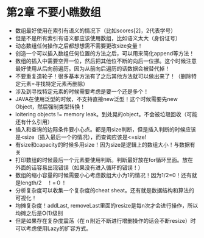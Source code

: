 # 第2章 不要小瞧数组

- 数组最好使用在索引有语义的情况下（比如scores[2]，2代表学号）
- 但是不是所有索引有语义都应该使用数组，比如语义太大（身份证号）
- 动态数组任何操作之后都想想需不需要更改size变量！
- 创造一个可以插入数组任何位置的方法之后，可以用来简化append等方法！
- 数组的插入中需要空开一位，然后把其他位不断的向后一位挪。这个时候注意最好使用从后向前遍历。因为从前向后遍历的话数据会被替代掉！
- 不要重复造轮子！很多基本方法有了之后其他方法就可以做出来了！（删除特定元素=寻找特定元素再删除）
- 涉及到寻找特定元素的时候需要考虑是要一个还是多个！
- JAVA在使用泛型的时候，不支持直接new泛型！这个时候需要先new Object，然后强制类型转换！
- loitering objects != memory leak。到处晃的object。不会被垃圾回收（可能还有什么引用）
- 插入和查询的边际条件要小心点。都是用size判断，但是插入判断的时候应该是<size（插入最后一个的情况），而查询应该是<=size!
- 有size和capacity的时候多用size！因为size是逻辑上的数组大小！与数据有关
- 打印数组的时候最后一个元素要使用判断。判断最好放在for循环里面。放在外面的话容易出现错误（如果没有进入循环的错误！）
- 数组的缩小容量的时候需要小心考虑数组大小为1的情况！因为1/2=0！还有就是length/2　！=０！
- 分析复杂度可以收集一个复杂度的cheat sheat。还有就是数据结构和算法的可视化！
- 均摊复杂度！addLast, removeLast里面的resize是每n次才会进行操作，所以均摊之后是O(1)级别
- 但是如果存在复杂度震荡（在ｎ附近不断进行增删操作的话会不断resize）时可以考虑使用Lazy的扩容方式。